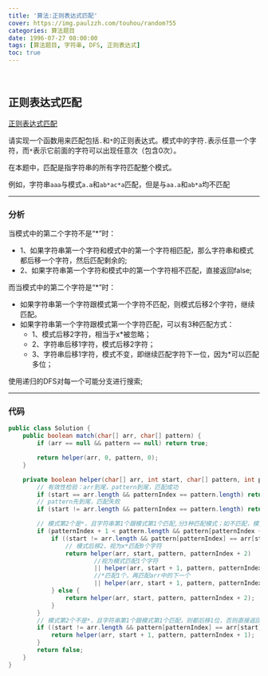 ```yaml
---
title: '算法:正则表达式匹配'
cover: https://img.paulzzh.com/touhou/random?55
categories: 算法题目
date: 1996-07-27 08:00:00
tags: [算法题目, 字符串, DFS, 正则表达式]
toc: true
---
```


<br/>

<!--more-->

## 正则表达式匹配

[正则表达式匹配](https://www.nowcoder.com/practice/45327ae22b7b413ea21df13ee7d6429c?tpId=13&tqId=11205&tPage=3&rp=1&ru=%2Fta%2Fcoding-interviews&qru=%2Fta%2Fcoding-interviews%2Fquestion-ranking)

请实现一个函数用来匹配包括`.`和`*`的正则表达式。模式中的字符`.`表示任意一个字符，而`*`表示它前面的字符可以出现任意次（包含0次）。

在本题中，匹配是指字符串的所有字符匹配整个模式。

例如，字符串`aaa`与模式`a.a`和`ab*ac*a`匹配，但是与`aa.a`和`ab*a`均不匹配

****

### 分析

当模式中的第二个字符不是“*”时：

 * 1、如果字符串第一个字符和模式中的第一个字符相匹配，那么字符串和模式都后移一个字符，然后匹配剩余的;
 * 2、如果字符串第一个字符和模式中的第一个字符相不匹配，直接返回false;

而当模式中的第二个字符是“*”时：

 * 如果字符串第一个字符跟模式第一个字符不匹配，则模式后移2个字符，继续匹配。
 * 如果字符串第一个字符跟模式第一个字符匹配，可以有3种匹配方式：
    -   1、模式后移2字符，相当于x*被忽略；
    -   2、字符串后移1字符，模式后移2字符；
    -   3、字符串后移1字符，模式不变，即继续匹配字符下一位，因为*可以匹配多位；

使用递归的DFS对每一个可能分支进行搜索;

****

### 代码

```java
public class Solution {
    public boolean match(char[] arr, char[] pattern) {
        if (arr == null && pattern == null) return true;

        return helper(arr, 0, pattern, 0);
    }

    private boolean helper(char[] arr, int start, char[] pattern, int patternIndex) {
        // 有效性检验：arr到尾，pattern到尾，匹配成功
        if (start == arr.length && patternIndex == pattern.length) return true;
        // pattern先到尾，匹配失败
        if (start != arr.length && patternIndex == pattern.length) return false;

        // 模式第2个是*，且字符串第1个跟模式第1个匹配,分3种匹配模式；如不匹配，模式后移2位
        if (patternIndex + 1 < pattern.length && pattern[patternIndex + 1] == '*') {
            if ((start != arr.length && pattern[patternIndex] == arr[start]) || (pattern[patternIndex] == '.' && start != arr.length)) {
                // 模式后移2，视为x*匹配0个字符
                return helper(arr, start, pattern, patternIndex + 2)
                        //视为模式匹配1个字符
                        || helper(arr, start + 1, pattern, patternIndex + 2)
                        //*匹配1个，再匹配arr中的下一个
                        || helper(arr, start + 1, pattern, patternIndex);
            } else {
                return helper(arr, start, pattern, patternIndex + 2);
            }
        }
        // 模式第2个不是*，且字符串第1个跟模式第1个匹配，则都后移1位，否则直接返回false
        if ((start != arr.length && pattern[patternIndex] == arr[start]) || (pattern[patternIndex] == '.' && start != arr.length)) {
            return helper(arr, start + 1, pattern, patternIndex + 1);
        }
        return false;
    }
}
```

